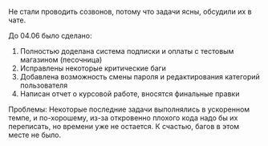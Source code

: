 Не стали проводить созвонов, потому что задачи ясны, обсудили их в чате.


До 04.06 было сделано:
1. Полностью доделана система подписки и оплаты с тестовым магазином (песочница)
2. Исправлены некоторые критические баги
3. Добавлена возможность смены пароля и редактирования категорий пользователя
4. Написан отчет о курсовой работе, вносятся финальные правки

Проблемы:
Некоторые последние задачи выполнялись в ускоренном темпе, и по-хорошему, из-за откровенно плохого кода надо бы их переписать, но времени уже не остается. К счастью, багов в этом месте не было.
 